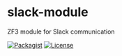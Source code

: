 # slack-module

ZF3 module for Slack communication


[![Packagist](https://img.shields.io/packagist/v/massimo-filippi/slack-module.svg)](https://packagist.org/packages/massimo-filippi/slack-module)
[![License](http://img.shields.io/:license-mit-blue.svg)](http://doge.mit-license.org)
